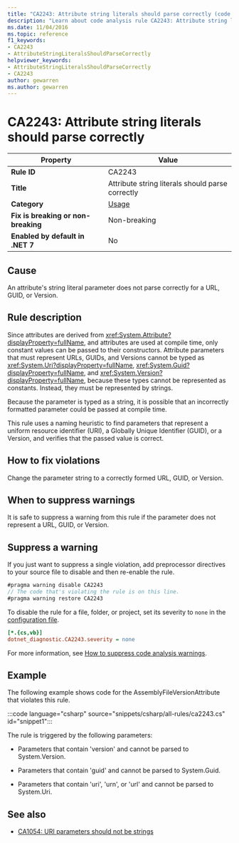 ```yaml
---
title: "CA2243: Attribute string literals should parse correctly (code analysis)"
description: "Learn about code analysis rule CA2243: Attribute string literals should parse correctly"
ms.date: 11/04/2016
ms.topic: reference
f1_keywords:
- CA2243
- AttributeStringLiteralsShouldParseCorrectly
helpviewer_keywords:
- AttributeStringLiteralsShouldParseCorrectly
- CA2243
author: gewarren
ms.author: gewarren
---
```

# CA2243: Attribute string literals should parse correctly

| Property                            | Value                                            |
|-------------------------------------|--------------------------------------------------|
| **Rule ID**                         | CA2243                                           |
| **Title**                           | Attribute string literals should parse correctly |
| **Category**                        | [Usage](usage-warnings.md)                       |
| **Fix is breaking or non-breaking** | Non-breaking                                     |
| **Enabled by default in .NET 7**    | No                                               |

## Cause

An attribute's string literal parameter does not parse correctly for a URL, GUID, or Version.

## Rule description

Since attributes are derived from <xref:System.Attribute?displayProperty=fullName>, and attributes are used at compile time, only constant values can be passed to their constructors. Attribute parameters that must represent URLs, GUIDs, and Versions cannot be typed as <xref:System.Uri?displayProperty=fullName>, <xref:System.Guid?displayProperty=fullName>, and <xref:System.Version?displayProperty=fullName>, because these types cannot be represented as constants. Instead, they must be represented by strings.

Because the parameter is typed as a string, it is possible that an incorrectly formatted parameter could be passed at compile time.

This rule uses a naming heuristic to find parameters that represent a uniform resource identifier (URI), a Globally Unique Identifier (GUID), or a Version, and verifies that the passed value is correct.

## How to fix violations

Change the parameter string to a correctly formed URL, GUID, or Version.

## When to suppress warnings

It is safe to suppress a warning from this rule if the parameter does not represent a URL, GUID, or Version.

## Suppress a warning

If you just want to suppress a single violation, add preprocessor directives to your source file to disable and then re-enable the rule.

```csharp
#pragma warning disable CA2243
// The code that's violating the rule is on this line.
#pragma warning restore CA2243
```

To disable the rule for a file, folder, or project, set its severity to `none` in the [configuration file](../configuration-files.md).

```ini
[*.{cs,vb}]
dotnet_diagnostic.CA2243.severity = none
```

For more information, see [How to suppress code analysis warnings](../suppress-warnings.md).

## Example

The following example shows code for the AssemblyFileVersionAttribute that violates this rule.

:::code language="csharp" source="snippets/csharp/all-rules/ca2243.cs" id="snippet1":::

The rule is triggered by the following parameters:

- Parameters that contain 'version' and cannot be parsed to System.Version.

- Parameters that contain 'guid' and cannot be parsed to System.Guid.

- Parameters that contain 'uri', 'urn', or 'url' and cannot be parsed to System.Uri.

## See also

- [CA1054: URI parameters should not be strings](ca1054.md)
